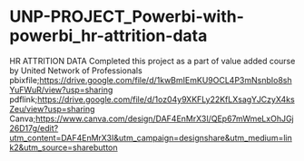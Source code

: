 # UNP-PROJECT_Powerbi-with-powerbi_hr-attrition-data
HR ATTRITION DATA
Completed this project as a part of value added course by United Network of Professionals
pbixfile;https://drive.google.com/file/d/1kwBmIEmKU9OCL4P3mNsnbIo8shYuFWuR/view?usp=sharing
pdflink;https://drive.google.com/file/d/1oz04y9XKFLy22KfLXsagYJCzyX4ksZeu/view?usp=sharing
Canva;https://www.canva.com/design/DAF4EnMrX3I/QEp67mWmeLxOhJGj26D17g/edit?utm_content=DAF4EnMrX3I&utm_campaign=designshare&utm_medium=link2&utm_source=sharebutton
